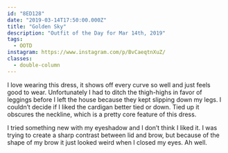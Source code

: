 ```yaml
---
id: "8ED128"
date: "2019-03-14T17:50:00.000Z"
title: "Golden Sky"
description: "Outfit of the Day for Mar 14th, 2019"
tags:
  - OOTD
instagram: https://www.instagram.com/p/BvCaeqtnXuZ/
classes:
  - double-column
---
```

I love wearing this dress, it shows off every curve so well and just feels good to wear. Unfortunately I had to ditch the thigh-highs in favor of leggings before I left the house because they kept slipping down my legs. I couldn’t decide if I liked the cardigan better tied or down. Tied up it obscures the neckline, which is a pretty core feature of this dress.

I tried something new with my eyeshadow and I don’t think I liked it. I was trying to create a sharp contrast between lid and brow, but because of the shape of my brow it just looked weird when I closed my eyes. Ah well.
